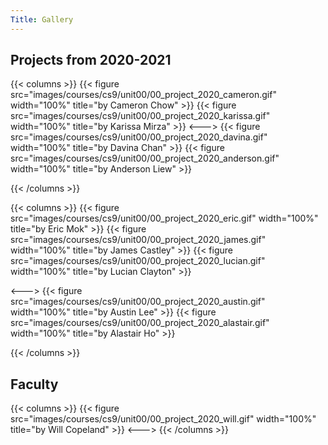 ```yaml
---
Title: Gallery
---
```



## Projects from 2020-2021
{{< columns >}}
{{< figure src="images/courses/cs9/unit00/00_project_2020_cameron.gif" width="100%" title="by Cameron Chow" >}}
{{< figure src="images/courses/cs9/unit00/00_project_2020_karissa.gif" width="100%" title="by Karissa Mirza" >}}
<--->
{{< figure src="images/courses/cs9/unit00/00_project_2020_davina.gif" width="100%" title="by Davina Chan" >}}
{{< figure src="images/courses/cs9/unit00/00_project_2020_anderson.gif" width="100%" title="by Anderson Liew" >}}

{{< /columns >}}

{{< columns >}}
{{< figure src="images/courses/cs9/unit00/00_project_2020_eric.gif" width="100%" title="by Eric Mok" >}}
{{< figure src="images/courses/cs9/unit00/00_project_2020_james.gif" width="100%" title="by James Castley" >}}
{{< figure src="images/courses/cs9/unit00/00_project_2020_lucian.gif" width="100%" title="by Lucian Clayton" >}}

<--->
{{< figure src="images/courses/cs9/unit00/00_project_2020_austin.gif" width="100%" title="by Austin Lee" >}}
{{< figure src="images/courses/cs9/unit00/00_project_2020_alastair.gif" width="100%" title="by Alastair Ho" >}}

{{< /columns >}}

## Faculty 
{{< columns >}}
{{< figure src="images/courses/cs9/unit00/00_project_2020_will.gif" width="100%" title="by Will Copeland" >}}
<--->
{{< /columns >}}